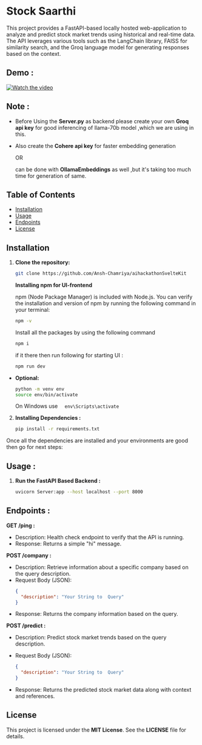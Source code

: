 # Stock Saarthi


This project provides a FastAPI-based locally hosted web-application to analyze and predict stock market trends using historical and real-time data. The API leverages various tools such as the LangChain library, FAISS for similarity search, and the Groq language model for generating responses based on the context.


## Demo : 

[![Watch the video](https://img.youtube.com/vi/eAKuxP3CdH8/0.jpg)](https://youtu.be/eAKuxP3CdH8)


## Note :

- Before Using the **Server.py** as backend please create your own **Groq api key** for good inferencing of llama-70b model ,which we are using in this.

- Also create the **Cohere api key** for faster embedding generation

  OR

  can be done with **OllamaEmbeddings** as well ,but it's taking too much time for generation of same.

## Table of Contents

- [Installation](#installation)
- [Usage](#usage)
- [Endpoints](#endpoints)
- [License](#license)

## Installation

1.  **Clone the repository:**

    ```bash
    git clone https://github.com/Ansh-Chamriya/aihackathonSvelteKit
    ```

    **Installing npm for UI-frontend**

    npm (Node Package Manager) is included with Node.js. You can verify the installation and version of npm by running the following command in your terminal:

      ```bash
      npm -v
      ```

    Install all the packages by using the following command

    ```bash
    npm i
    ```

    if it there then run following for starting UI :

    ```bash
    npm run dev
    ```

- **Optional:**

    ```bash
    python -m venv env
    source env/bin/activate
    ```

  On Windows use
  `   env\Scripts\activate
`

2. **Installing Dependencies :**

   ```bash
   pip install -r requirements.txt
   ```

Once all the dependencies are installed and your environments are good then go for next steps:

## Usage :

1. **Run the FastAPI Based Backend :**

   ```bash
   uvicorn Server:app --host localhost --port 8000
   ```

## Endpoints :

**GET /ping :**

- Description: Health check endpoint to verify that the API is running.
- Response: Returns a simple "hi" message.

**POST /company :**

- Description: Retrieve information about a specific company based on the query description.
- Request Body (JSON):
  ```json
  {
    "description": "Your String to  Query"
  }
  ```
- Response: Returns the company information based on the query.

**POST /predict :**

- Description: Predict stock market trends based on the query description.
- Request Body (JSON):

  ```json
  {
    "description": "Your String to  Query"
  }
  ```

- Response: Returns the predicted stock market data along with context and references.

## License

This project is licensed under the **MIT License**. See the **LICENSE** file for details.
